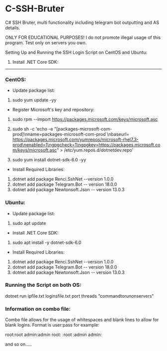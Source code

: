 # C-SSH-Bruter
C# SSH Bruter, multi functionality including telegram bot outputting and AS details.

ONLY FOR EDUCATIONAL PURPOSES! I do not promote illegal usage of this program. Test only on servers you own.

Setting Up and Running the SSH Login Script on CentOS and Ubuntu:

1. Install .NET Core SDK:
--------------------------------

### CentOS:
- Update package list:

1. sudo yum update -yy

- Register Microsoft's key and repository:

1. sudo rpm --import https://packages.microsoft.com/keys/microsoft.asc

2. sudo sh -c 'echo -e "[packages-microsoft-com-prod]\nname=packages-microsoft-com-prod \nbaseurl= https://packages.microsoft.com/yumrepos/microsoft-rhel7.3-prod\nenabled=1\ngpgcheck=1\ngpgkey=https://packages.microsoft.com/keys/microsoft.asc" > /etc/yum.repos.d/dotnetdev.repo'

3. sudo yum install dotnet-sdk-6.0 -yy

- Install Required Libraries:

1. dotnet add package Renci.SshNet --version 1.0.0
2. dotnet add package Telegram.Bot -- version 18.0.0
3. dotnet add package Newtonsoft.Json -- version 13.0.3

### Ubuntu:
- Update package list:

1. sudo apt update

- Install .NET Core SDK:

1. sudo apt install -y dotnet-sdk-6.0

- Install Required Libraries:

1. dotnet add package Renci.SshNet --version 1.0.0
2. dotnet add package Telegram.Bot -- version 18.0.0
3. dotnet add package Newtonsoft.Json -- version 13.0.3

### Running the Script on both OS:

dotnet run ipfile.txt loginsfile.txt port threads "commandtorunonservers"

### Information on combo file:

Combo file allows for the usage of whitespaces and blank lines to allow for blank logins. Format is user:pass for example:

root:root
admin:admin
root:
:root
:admin
admin:

and so on.....

